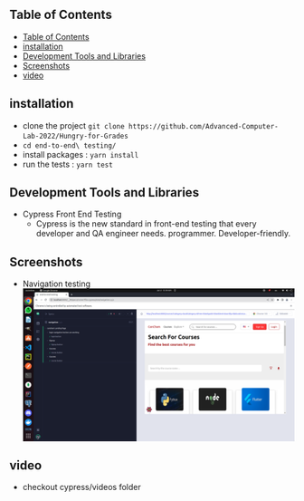 ## Table of Contents

- [Table of Contents](#table-of-contents)
- [installation](#installation)
- [Development Tools and Libraries](#development-tools-and-libraries)
- [Screenshots](#screenshots)
- [video](#video)

## installation
- clone the project `git clone https://github.com/Advanced-Computer-Lab-2022/Hungry-for-Grades`
- `cd end-to-end\ testing/`
- install packages : `yarn install`
- run the tests : `yarn test`



## Development Tools and Libraries

- Cypress Front End Testing
  - Cypress is the new standard in front-end testing that every developer and QA engineer needs. programmer. Developer-friendly.



## Screenshots
- Navigation testing
  <img src="../screenshots/testing/navigation.png" alt="navigation" align="center" >

## video
- checkout cypress/videos folder